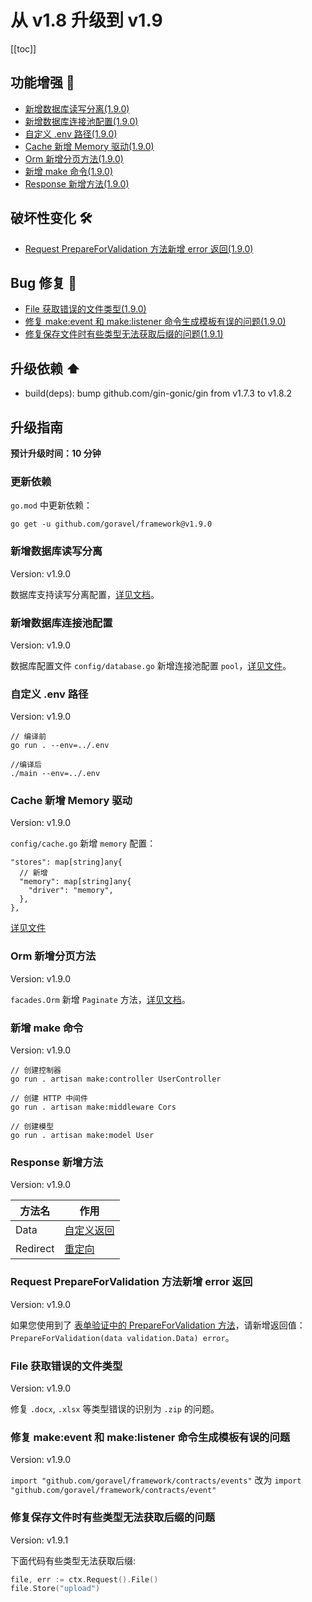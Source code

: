 # 从 v1.8 升级到 v1.9

[[toc]]

## 功能增强 🚀

- [新增数据库读写分离(1.9.0)](#新增数据库读写分离)
- [新增数据库连接池配置(1.9.0)](#新增数据库连接池配置)
- [自定义 .env 路径(1.9.0)](#自定义-.env-路径)
- [Cache 新增 Memory 驱动(1.9.0)](#cache-新增-memory-驱动)
- [Orm 新增分页方法(1.9.0)](#orm-新增分页方法)
- [新增 make 命令(1.9.0)](#新增-make-命令)
- [Response 新增方法(1.9.0)](#response-新增方法)

## 破坏性变化 🛠

- [Request PrepareForValidation 方法新增 error 返回(1.9.0)](#Request-PrepareForValidation-方法新增-error-返回)

## Bug 修复 🐛

- [File 获取错误的文件类型(1.9.0)](#File-获取错误的文件类型)
- [修复 make:event 和 make:listener 命令生成模板有误的问题(1.9.0)](#修复-make:event-和-make:listener-命令生成模板有误的问题)
- [修复保存文件时有些类型无法获取后缀的问题(1.9.1)](#修复保存文件时有些类型无法获取后缀的问题)

## 升级依赖 ⬆️

- build(deps): bump github.com/gin-gonic/gin from v1.7.3 to v1.8.2

## 升级指南

**预计升级时间：10 分钟**

### 更新依赖

`go.mod` 中更新依赖：

```
go get -u github.com/goravel/framework@v1.9.0
```

### 新增数据库读写分离

Version: v1.9.0

数据库支持读写分离配置，[详见文档](../orm/getting-started.md#读写分离)。

### 新增数据库连接池配置

Version: v1.9.0

数据库配置文件 `config/database.go` 新增连接池配置 `pool`，[详见文件](https://github.com/goravel/goravel/blob/v1.9.x/config/database.go)。

### 自定义 .env 路径

Version: v1.9.0

```
// 编译前
go run . --env=../.env

//编译后
./main --env=../.env
```

### Cache 新增 Memory 驱动

Version: v1.9.0

`config/cache.go` 新增 `memory` 配置：

```
"stores": map[string]any{
  // 新增
  "memory": map[string]any{
    "driver": "memory",
  },
},
```

[详见文件](https://github.com/goravel/goravel/blob/v1.9.x/config/cache.go)

### Orm 新增分页方法

Version: v1.9.0

`facades.Orm` 新增 `Paginate` 方法，[详见文档](../orm/getting-started.md#分页)。

### 新增 make 命令

Version: v1.9.0

```
// 创建控制器
go run . artisan make:controller UserController

// 创建 HTTP 中间件
go run . artisan make:middleware Cors

// 创建模型
go run . artisan make:model User
```

### Response 新增方法

Version: v1.9.0

| 方法名        | 作用           |
| -----------  | -------------- |
| Data         | [自定义返回](../the-basics/response.md#自定义返回)     |
| Redirect     | [重定向](../the-basics/response.md#重定向) |

### Request PrepareForValidation 方法新增 error 返回

Version: v1.9.0

如果您使用到了 [表单验证中的 PrepareForValidation 方法](../the-basics/validation.md#验证前格式化数据)，请新增返回值：`PrepareForValidation(data validation.Data) error`。

### File 获取错误的文件类型

Version: v1.9.0

修复 `.docx`, `.xlsx` 等类型错误的识别为 `.zip` 的问题。

### 修复 make:event 和 make:listener 命令生成模板有误的问题

Version: v1.9.0

`import "github.com/goravel/framework/contracts/events"` 改为 `import "github.com/goravel/framework/contracts/event"`

### 修复保存文件时有些类型无法获取后缀的问题

Version: v1.9.1

下面代码有些类型无法获取后缀:

```go
file, err := ctx.Request().File()   
file.Store("upload")
```

<CommentService/>
